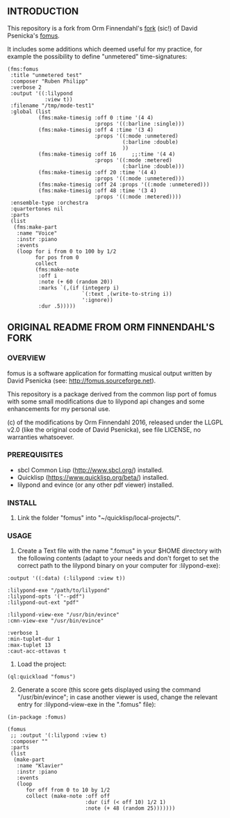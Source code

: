 ## INTRODUCTION

This repository is a fork from Orm Finnendahl's
[fork](http://github.com/ormf/fomus) (sic!) of David Psenicka's
[fomus](http://fomus.sourceforge.net).

It includes some additions which deemed useful for my practice, for example
the possibility to define "unmetered" time-signatures:

```
(fms:fomus
 :title "unmetered test"
 :composer "Ruben Philipp"
 :verbose 2
 :output '((:lilypond
            :view t))
 :filename "/tmp/mode-test1"
 :global (list
          (fms:make-timesig :off 0 :time '(4 4)
                            :props '((:barline :single)))
          (fms:make-timesig :off 4 :time '(3 4)
                            :props '((:mode :unmetered)
                                     (:barline :double)
                                     ))
          (fms:make-timesig :off 16     ;;:time '(4 4)
                            :props '((:mode :metered)
                                     (:barline :double)))
          (fms:make-timesig :off 20 :time '(4 4)
                            :props '((:mode :unmetered)))
          (fms:make-timesig :off 24 :props '((:mode :unmetered)))
          (fms:make-timesig :off 48 :time '(3 4)
                            :props '((:mode :metered))))
 :ensemble-type :orchestra
 :quartertones nil
 :parts
 (list
  (fms:make-part
   :name "Voice"
   :instr :piano
   :events
   (loop for i from 0 to 100 by 1/2
         for pos from 0
         collect
         (fms:make-note
          :off i
          :note (+ 60 (random 20))
          :marks `(,(if (integerp i)
                        `(:text ,(write-to-string i))
                        ':ignore))
          :dur .5)))))
```


## ORIGINAL README FROM ORM FINNENDAHL'S FORK

### OVERVIEW

fomus is a software application for formatting musical output written
by David Psenicka (see: http://fomus.sourceforge.net).

This repository is a package derived from the common lisp port of
fomus with some small modifications due to lilypond api changes and
some enhancements for my personal use.

(c) of the modifications by Orm Finnendahl 2016, released under the
LLGPL v2.0 (like the original code of David Psenicka), see file
LICENSE, no warranties whatsoever.

### PREREQUISITES

- sbcl Common Lisp (http://www.sbcl.org/) installed.
- Quicklisp (https://www.quicklisp.org/beta/) installed.
- lilypond and evince (or any other pdf viewer) installed.

### INSTALL

1. Link the folder "fomus" into "~/quicklisp/local-projects/".


### USAGE

1. Create a Text file with the name ".fomus" in your $HOME directory
with the following contents (adapt to your needs and don't forget to
set the correct path to the lilypond binary on your computer for
:lilypond-exe):

```
:output '((:data) (:lilypond :view t))

:lilypond-exe "/path/to/lilypond"
:lilypond-opts '("--pdf")
:lilypond-out-ext "pdf"

:lilypond-view-exe "/usr/bin/evince"
:cmn-view-exe "/usr/bin/evince"

:verbose 1
:min-tuplet-dur 1
:max-tuplet 13
:caut-acc-ottavas t
```


1. Load the project: 

``` (ql:quickload "fomus") ```


2. Generate a score (this score gets displayed using the command
"/usr/bin/evince"; in case another viewer is used, change the relevant
entry for :lilypond-view-exe in the ".fomus" file):

```
(in-package :fomus)

(fomus
 ;; :output '(:lilypond :view t)
 :composer ""
 :parts
 (list
  (make-part
   :name "Klavier"
   :instr :piano
   :events
   (loop
      for off from 0 to 10 by 1/2
      collect (make-note :off off
                         :dur (if (< off 10) 1/2 1)
                         :note (+ 48 (random 25)))))))
```
